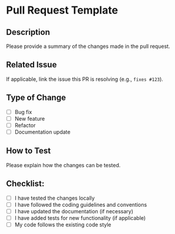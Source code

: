 # Pull Request Template

## Description
Please provide a summary of the changes made in the pull request.

## Related Issue
If applicable, link the issue this PR is resolving (e.g., `fixes #123`).

## Type of Change
- [ ] Bug fix
- [ ] New feature
- [ ] Refactor
- [ ] Documentation update

## How to Test
Please explain how the changes can be tested.

## Checklist:
- [ ] I have tested the changes locally
- [ ] I have followed the coding guidelines and conventions
- [ ] I have updated the documentation (if necessary)
- [ ] I have added tests for new functionality (if applicable)
- [ ] My code follows the existing code style
